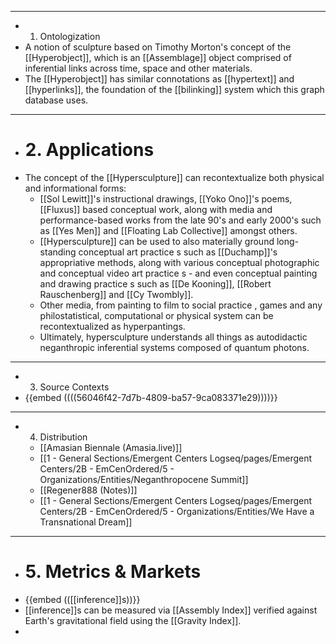 - ---
- 1. Ontologization
- A notion of sculpture based on Timothy Morton's concept of the [[Hyperobject]], which is an [[Assemblage]] object comprised of inferential links across time, space and other materials.
- The [[Hyperobject]] has similar connotations as [[hypertext]] and [[hyperlinks]], the foundation of the [[bilinking]] system which this graph database uses.
- ---
- # 2. Applications
- The concept of the [[Hypersculpture]] can recontextualize both physical and informational forms:
	- [[Sol Lewitt]]'s instructional drawings, [[Yoko Ono]]'s poems, [[Fluxus]] based conceptual work, along with media and performance-based works from the late 90's and early 2000's such as [[Yes Men]] and [[Floating Lab Collective]] amongst others.
	- [[Hypersculpture]] can be used to also materially ground long-standing conceptual art practice s such as [[Duchamp]]'s appropriative methods, along with various conceptual photographic and conceptual video art practice s - and even conceptual painting and drawing practice s such as [[De Kooning]], [[Robert Rauschenberg]] and [[Cy Twombly]].
	- Other media, from painting to film to social practice , games and any philostatistical, computational or physical system can be recontextualized as hyperpantings.
	- Ultimately, hypersculpture understands all things as autodidactic neganthropic inferential systems composed of quantum photons.
- ---
- 3. Source Contexts
- {{embed  ((((56046f42-7d7b-4809-ba57-9ca083371e29))))}}
- ---
- 4. Distribution
	- [[Amasian Biennale (Amasia.live)]]
	- [[1 - General Sections/Emergent Centers Logseq/pages/Emergent Centers/2B - EmCenOrdered/5 - Organizations/Entities/Neganthropocene Summit]]
	- [[Regener888 (Notes)]]
	- [[1 - General Sections/Emergent Centers Logseq/pages/Emergent Centers/2B - EmCenOrdered/5 - Organizations/Entities/We Have a Transnational Dream]]
- ---
- # 5. Metrics & Markets
- {{embed  (([[inference]]s))}}
- [[inference]]s can be measured via [[Assembly Index]] verified against Earth's gravitational field using the [[Gravity Index]].
-